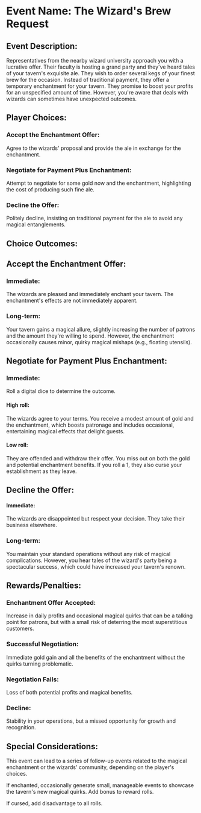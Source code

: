 # Event Name: The Wizard's Brew Request

## Event Description:
Representatives from the nearby wizard university approach you with a lucrative offer. Their faculty is hosting a grand party and they've heard tales of your tavern's exquisite ale. They wish to order several kegs of your finest brew for the occasion. Instead of traditional payment, they offer a temporary enchantment for your tavern. They promise to boost your profits for an unspecified amount of time. However, you're aware that deals with wizards can sometimes have unexpected outcomes.

## Player Choices:

### Accept the Enchantment Offer: 
Agree to the wizards' proposal and provide the ale in exchange for the enchantment.

### Negotiate for Payment Plus Enchantment: 
Attempt to negotiate for some gold now and the enchantment, highlighting the cost of producing such fine ale.

### Decline the Offer: 
Politely decline, insisting on traditional payment for the ale to avoid any magical entanglements.

## Choice Outcomes:

## Accept the Enchantment Offer:

### Immediate: 
The wizards are pleased and immediately enchant your tavern. The enchantment's effects are not immediately apparent.
### Long-term: 
Your tavern gains a magical allure, slightly increasing the number of patrons and the amount they're willing to spend. However, the enchantment occasionally causes minor, quirky magical mishaps (e.g., floating utensils).

## Negotiate for Payment Plus Enchantment:

### Immediate: 
Roll a digital dice to determine the outcome. 

#### High roll: 
The wizards agree to your terms. You receive a modest amount of gold and the enchantment, which boosts patronage and includes occasional, entertaining magical effects that delight guests.
#### Low roll: 
They are offended and withdraw their offer. You miss out on both the gold and potential enchantment benefits. If you roll a 1, they also curse your establishment as they leave.

## Decline the Offer:

#### Immediate: 
The wizards are disappointed but respect your decision. They take their business elsewhere.

### Long-term: 
You maintain your standard operations without any risk of magical complications. However, you hear tales of the wizard's party being a spectacular success, which could have increased your tavern's renown.

## Rewards/Penalties:

### Enchantment Offer Accepted: 
Increase in daily profits and occasional magical quirks that can be a talking point for patrons, but with a small risk of deterring the most superstitious customers.

### Successful Negotiation: 
Immediate gold gain and all the benefits of the enchantment without the quirks turning problematic.

### Negotiation Fails: 
Loss of both potential profits and magical benefits.

### Decline: 
Stability in your operations, but a missed opportunity for growth and recognition.

## Special Considerations:

This event can lead to a series of follow-up events related to the magical enchantment or the wizards' community, depending on the player's choices.

If enchanted, occasionally generate small, manageable events to showcase the tavern's new magical quirks. Add bonus to reward rolls.

If cursed, add disadvantage to all rolls.
